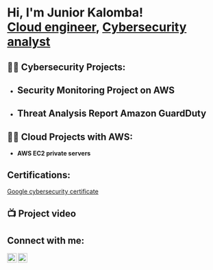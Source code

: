 <h1>Hi, I'm Junior Kalomba! <br/><a href="https://github.com/junior Kalomba">Cloud engineer</a>, <a href="https://www.linkedin.com/in/Junior kalomba/">Cybersecurity analyst</a></h1>

<h2>👨‍💻 Cybersecurity Projects:</h2>

- <b>Security Monitoring Project on AWS</b>
  - 
- <b>Threat Analysis Report Amazon GuardDuty</b>
  - 
<h2>👨‍💻 Cloud Projects with AWS:</h2>

- <b>AWS EC2 private servers</b>

<h2> Certifications:</h2>

[Google cybersecurity certificate](https://www.coursera.org/account/accomplishments/professional-cert/SKOVKYASX5V5)

<h2>📺 Project video </h2>



<h2>  Connect with me:</h2>

[<img align="left" alt="JoshMadakor | YouTube" width="22px" src="https://cdn.jsdelivr.net/npm/simple-icons@v3/icons/youtube.svg" />][youtube]
[<img align="left" alt="JoshMadakor | LinkedIn" width="22px" src="https://cdn.jsdelivr.net/npm/simple-icons@v3/icons/linkedin.svg" />][linkedin]



[youtube]: https://www.youtube.com/c/@juniorkalomba3647
[linkedin]: https://linkedin.com/in/Juniorkalomba

<!--
**joshmadakor1/joshmadakor1** is a ✨ _special_ ✨ repository because its `README.md` (this file) appears on your GitHub profile.

Here are some ideas to get you started:

- 🔭 I’m currently working on ...
- 🌱 I’m currently learning ...
- 👯 I’m looking to collaborate on ...
- 🤔 I’m looking for help with ...
- 💬 Ask me about ...
- 📫 How to reach me: ...
- 😄 Pronouns: ...
- ⚡ Fun fact: ...
-->
